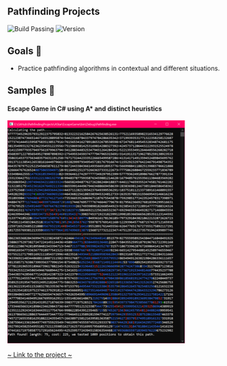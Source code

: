 ## Pathfinding Projects
![Build Passing](https://img.shields.io/badge/build-passing-brightgreen)
![Version](https://img.shields.io/badge/version-1.0.0-blue)

## Goals 🎯
- Practice pathfinding algorithms in contextual and different situations.
  
## Samples 🚀

<h4>Escape Game in C# using A* and distinct heuristics</h4>

[<img width="400px" src="AStar/EscapeGame/Gallery/astar-euclidean-distance.PNG">](AStar/EscapeGame/README.md)

[~ Link to the project ~](AStar/EscapeGame/README.md)
